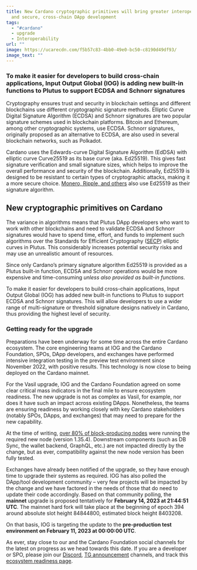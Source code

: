 ```yaml
---
title: New Cardano cryptographic primitives will bring greater interoperability
  and secure, cross-chain DApp development
tags:
  - "#cardano"
  - upgrade
  - Interoperability
url: ""
image: https://ucarecdn.com/f5b57c83-4bb0-49e0-bc50-c8190d49df93/
image_text: ""
---
```


### To make it easier for developers to build cross-chain applications, Input Output Global (IOG) is adding new built-in functions to Plutus to support ECDSA and Schnorr signatures

Cryptography ensures trust and security in blockchain settings and different blockchains use different cryptographic signature methods. Elliptic Curve Digital Signature Algorithm (ECDSA) and Schnorr signatures are two popular signature schemes used in blockchain platforms. Bitcoin and Ethereum, among other cryptographic systems, use ECDSA. Schnorr signatures, originally proposed as an alternative to ECDSA, are also used in several blockchain networks, such as Polkadot.

Cardano uses the Edwards-curve Digital Signature Algorithm (EdDSA) with elliptic curve Curve25519 as its base curve (aka. Ed25519). This gives fast signature verification and small signature sizes, which helps to improve the overall performance and security of the blockchain. Additionally, Ed25519 is designed to be resistant to certain types of cryptographic attacks, making it a more secure choice. [Monero, Ripple, and others](http://ethanfast.com/top-crypto.html) also use Ed25519 as their signature algorithm.

## New cryptographic primitives on Cardano

The variance in algorithms means that Plutus DApp developers who want to work with other blockchains and need to validate ECDSA and Schnorr signatures would have to spend time, effort, and funds to implement such algorithms over the Standards for Efficient Cryptography ([SECP](https://iohk.io/en/blog/posts/2022/11/03/what-is-secp-and-how-it-drives-cross-chain-development-on-cardano/)) elliptic curves in Plutus. This considerably increases potential security risks and may use an unrealistic amount of resources.

Since only Cardano’s primary signature algorithm Ed25519 is provided as a Plutus built-in function, ECDSA and Schnorr operations would be more expensive and time-consuming _unless also provided as built-in functions_.

To make it easier for developers to build cross-chain applications, Input Output Global (IOG) has added new built-in functions to Plutus to support ECDSA and Schnorr signatures. This will allow developers to use a wider range of multi-signature or threshold signature designs natively in Cardano, thus providing the highest level of security.

### Getting ready for the upgrade

Preparations have been underway for some time across the entire Cardano ecosystem. The core engineering teams at IOG and the Cardano Foundation, SPOs, DApp developers, and exchanges have performed intensive integration testing in the preview test environment since November 2022, with positive results. This technology is now close to being deployed on the Cardano mainnet.

For the Vasil upgrade, IOG and the Cardano Foundation agreed on some clear critical mass indicators in the final mile to ensure ecosystem readiness. The new upgrade is not as complex as Vasil, for example, nor does it have such an impact across existing DApps. Nonetheless, the teams are ensuring readiness by working closely with key Cardano stakeholders (notably SPOs, DApps, and exchanges) that may need to prepare for the new capability.

At the time of writing, [over 80% of block-producing nodes](https://pooltool.io/networkhealth) were running the required new node (version 1.35.4). Downstream components (such as DB Sync, the wallet backend, GraphQL, etc.) are not impacted directly by the change, but as ever, compatibility against the new node version has been fully tested.

Exchanges have already been notified of the upgrade, so they have enough time to upgrade their systems as required. IOG has also polled the DApp/tool development community – very few projects will be impacted by the change and we have factored in the needs of those that do need to update their code accordingly. Based on that community polling, the **mainnet** upgrade is proposed tentatively for **February 14, 2023 at 21:44:51 UTC**. The mainnet hard fork will take place at the beginning of epoch 394 around absolute slot height 84844800, estimated block height 8403208.

On that basis, IOG is targeting the update to the **pre-production test environment on February 11, 2023 at 00:00:00 UTC**.

As ever, stay close to our and the Cardano Foundation social channels for the latest on progress as we head towards this date. If you are a developer or SPO, please join our [Discord](https://discord.com/invite/inputoutput), [TG announcement](https://t.me/SPOannouncements) channels, and track this [ecosystem readiness page](https://iohk.zendesk.com/hc/en-us/articles/14669691361433-Ecosystem-readiness-for-the-SECP-upgrade).
